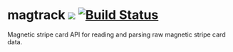 # magtrack ![](https://img.shields.io/github/license/mashape/apistatus.svg) [![Build Status](https://travis-ci.org/iancaffey/magtrack.svg?branch=master)](https://travis-ci.org/iancaffey/magtrack)
Magnetic stripe card API for reading and parsing raw magnetic stripe card data.
